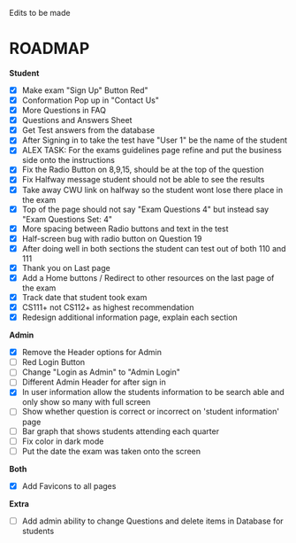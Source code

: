 Edits to be made
# ROADMAP
**Student**
* [X] Make exam "Sign Up" Button Red"
* [X] Conformation Pop up in "Contact Us"
* [X] More Questions in FAQ
* [X] Questions and Answers Sheet
* [X] Get Test answers from the database
* [x] After Signing in to take the test have "User 1" be the name of the student
* [x] ALEX TASK: For the exams guidelines page refine and put the business side onto the instructions
* [x] Fix the Radio Button on 8,9,15, should be at the top of the question
* [x] Fix Halfway message student should not be able to see the results
* [x] Take away CWU link on halfway so the student wont lose there place in the exam
* [X] Top of the page should not say "Exam Questions 4" but instead say "Exam Questions Set: 4"
* [x] More spacing between Radio buttons and text in the test
* [X] Half-screen bug with radio button on Question 19
* [x] After doing well in both sections the student can test out of both 110 and 111
* [x] Thank you on Last page
* [X] Add a Home buttons / Redirect to other resources on the last page of the exam
* [X] Track date that student took exam
* [X] CS111+ not CS112+ as highest recommendation
* [X] Redesign additional information page, explain each section

**Admin**
* [x] Remove the Header options for Admin
* [ ] Red Login Button
* [ ] Change "Login as Admin" to "Admin Login"
* [ ] Different Admin Header for after sign in
* [X] In user information allow the students information to be search able and only show so many with full screen
* [ ] Show whether question is correct or incorrect on 'student information' page
* [ ] Bar graph that shows students attending each quarter
* [ ] Fix color in dark mode
* [ ] Put the date the exam was taken onto the screen

**Both**
* [X] Add Favicons to all pages

**Extra**
* [ ] Add admin ability to change Questions and delete items in Database for students
